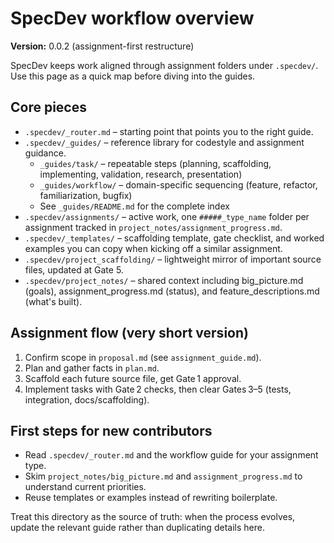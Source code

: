 # SpecDev workflow overview

**Version:** 0.0.2 (assignment-first restructure)

SpecDev keeps work aligned through assignment folders under `.specdev/`. Use this page as a quick map before diving into the guides.

## Core pieces
- `.specdev/_router.md` – starting point that points you to the right guide.
- `.specdev/_guides/` – reference library for codestyle and assignment guidance.
  - `_guides/task/` – repeatable steps (planning, scaffolding, implementing, validation, research, presentation)
  - `_guides/workflow/` – domain-specific sequencing (feature, refactor, familiarization, bugfix)
  - See `_guides/README.md` for the complete index
- `.specdev/assignments/` – active work, one `#####_type_name` folder per assignment tracked in `project_notes/assignment_progress.md`.
- `.specdev/_templates/` – scaffolding template, gate checklist, and worked examples you can copy when kicking off a similar assignment.
- `.specdev/project_scaffolding/` – lightweight mirror of important source files, updated at Gate 5.
- `.specdev/project_notes/` – shared context including big_picture.md (goals), assignment_progress.md (status), and feature_descriptions.md (what's built).

## Assignment flow (very short version)
1. Confirm scope in `proposal.md` (see `assignment_guide.md`).
2. Plan and gather facts in `plan.md`.
3. Scaffold each future source file, get Gate 1 approval.
4. Implement tasks with Gate 2 checks, then clear Gates 3–5 (tests, integration, docs/scaffolding).

## First steps for new contributors
- Read `.specdev/_router.md` and the workflow guide for your assignment type.
- Skim `project_notes/big_picture.md` and `assignment_progress.md` to understand current priorities.
- Reuse templates or examples instead of rewriting boilerplate.

Treat this directory as the source of truth: when the process evolves, update the relevant guide rather than duplicating details here.
